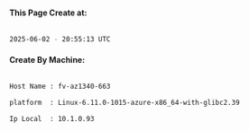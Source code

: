 
   
#### This Page Create at:

```bash

2025-06-02 - 20:55:13 UTC

```

#### Create By Machine:

```bash

Host Name : fv-az1340-663

platform  : Linux-6.11.0-1015-azure-x86_64-with-glibc2.39

Ip Local  : 10.1.0.93

```

